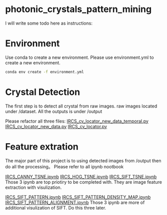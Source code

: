 # photonic_crystals_pattern_mining

I will write some todo here as instructions:

# Environment
Use conda to create a new environment. Please use environment.yml to create a new environment.
```bash
conda env create -f environment.yml
```


# Crystal Detection

The first step is to detect all crystal from raw images. raw images located under /dataset. All the outputs is under /output

Please refactor all three files:
[IRCS_cv_locator_new_data_temporal.py](IRCS_cv_locator_new_data_temporal.py) [IRCS_cv_locator_new_data.py](IRCS_cv_locator_new_data.py) [IRCS_cv_locator.py](IRCS_cv_locator.py)

# Feature extration

The major part of this project is to using detected images from /output then do all the processing。
Please refer to all ipynb nootbook

[IRCS_CANNY_TSNE.ipynb](IRCS_CANNY_TSNE.ipynb) [IRCS_HOG_TSNE.ipynb](IRCS_HOG_TSNE.ipynb) [IRCS_SIFT_TSNE.ipynb](IRCS_SIFT_TSNE.ipynb)
Those 3 ipynb are top priotiry to be completed with. They are image feature extraction with visulization.

[IRCS_SIFT_PATTERN.ipynb](IRCS_SIFT_PATTERN.ipynb) [IRCS_SIFT_PATTERN_DENSITY_MAP.ipynb](IRCS_SIFT_PATTERN_DENSITY_MAP.ipynb) [IRCS_SIFT_PATTERN_ALIGNMENT.ipynb](IRCS_SIFT_PATTERN_ALIGNMENT.ipynb)
Those 3 ipynb are more of additional visulization of SIFT. Do this three later.



